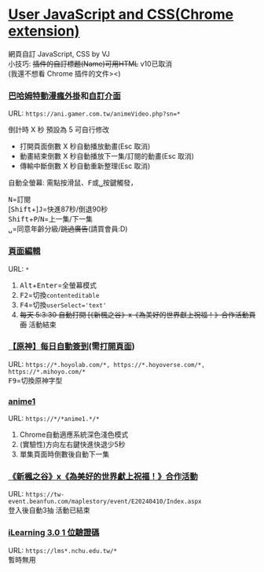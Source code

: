 # [User JavaScript and CSS(Chrome extension)](https://chrome.google.com/webstore/detail/user-javascript-and-css/nbhcbdghjpllgmfilhnhkllmkecfmpld)
網頁自訂 JavaScript, CSS by VJ  
小技巧: ~~插件的自訂標題(Name)可用HTML~~ v10已取消  
(我還不想看 Chrome 插件的文件><)

### [巴哈姆特動漫瘋外掛](/ani.gamer.js)和[自訂介面](/ani.gamer.css)
URL: `https://ani.gamer.com.tw/animeVideo.php?sn=*`  

倒計時 X 秒 預設為 5 可自行修改
+ 打開頁面倒數 X 秒自動播放動畫(Esc 取消)
+ 動畫結束倒數 X 秒自動播放下一集/訂閱的動畫(Esc 取消)
+ 傳輸中斷倒數 X 秒自動重新整理(Esc 取消)

自動全螢幕: 需點按滑鼠、<kbd>F</kbd>或<kbd>␣</kbd>按鍵觸發，

<kbd>N</kbd>=訂閱  
[<kbd>Shift</kbd>+]<kbd>J</kbd>=快進87秒/倒退90秒  
<kbd>Shift</kbd>+<kbd>P</kbd>/<kbd>N</kbd>=上一集/下一集  
<kbd>␣</kbd>=同意年齡分級/~~跳過廣告~~(請買會員:D)

### [頁面編輯](/all.js)
URL: `*`  
1. <kbd>Alt</kbd>+<kbd>Enter</kbd>=全螢幕模式  
2. <kbd>F2</kbd>=切換`contenteditable`  
3. <kbd>F4</kbd>=切換`userSelect='text'`
4. ~~每天 5:3:30 自動打開 [《新楓之谷》x《為美好的世界獻上祝福！》合作活動頁面~~ 活動結束

### [【原神】每日自動簽到](/hoyo.js)(需[打開頁面](https://act.hoyolab.com/ys/event/signin-sea-v3/index.html?act_id=e202102251931481))
URL: `https://*.hoyolab.com/*, https://*.hoyoverse.com/*, https://*.mihoyo.com/*`  
<kbd>F9</kbd>=切換原神字型

### [anime1](/anime1.js)
URL: `https://*/*anime1.*/*`
1. Chrome自動適應系統深色淺色模式
2. (實驗性)方向左右鍵快進快退少5秒
3. 單集頁面時倒數後自動下一集

### [《新楓之谷》x《為美好的世界獻上祝福！》合作活動](/TMSxKonoSuba3.js)
URL: `https://tw-event.beanfun.com/maplestory/event/E20240410/Index.aspx`  
登入後自動3抽
活動已結束

### [iLearning 3.0 1 位驗證碼](/lms2020.js)
URL: `https://lms*.nchu.edu.tw/*`  
暫時無用
